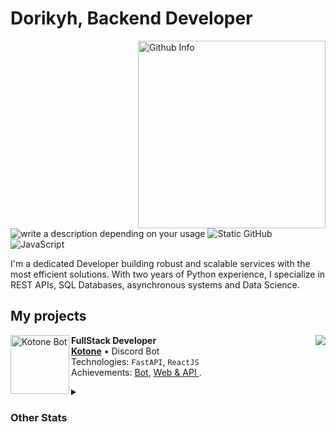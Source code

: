 # Dorikyh, Backend Developer

<img align='right' src="https://github-readme-stats.vercel.app/api/top-langs/?username=dorikyh&layout=donut&theme=gruvbox" alt="Github Info" min-width="350px" max-width="350px" width="300px" align="right">

<img
  src="https://dcbadge.limes.pink/api/shield/841368898146402355"
  alt="write a description depending on your usage"
/>
<img src="https://img.shields.io/badge/Python-3776AB?style=for-the-badge&logo=python&logoColor=white" alt="Static GitHub">
![JavaScript](https://img.shields.io/badge/javascript-%23323330.svg?style=for-the-badge&logo=javascript&logoColor=%5539cc)


<p>I'm a dedicated Developer building robust and scalable services with the most efficient solutions. With two years of Python experience, I specialize in REST APIs, SQL Databases, asynchronous systems and Data Science.</p>

## My projects

[<img align="left" height="94px" width="94px" alt="Kotone Bot" src="https://www.kotone.tech/kotone-256.png"/>](https://www.kotone.tech/)

<img align='right' src="https://github-readme-stats.vercel.app/api/pin/?username=dorikyh&repo=kotone-dashboard&theme=gruvbox">

**FullStack Developer** \
[**Kotone**](https://www.kotone.tech/) • Discord Bot \
Technologies: `FastAPI`, `ReactJS` \
Achievements: [Bot](https://www.kotone.tech/), [Web & API ](https://kotone.tech/).

<details>
  <summary><h3>Other Stats</h3></summary>
  <a href="https://git.io/streak-stats">
    <img src="https://streak-stats.demolab.com?user=dorikyh&theme=modern-lilac" alt="GitHub Streak Stats">
</a>

</details>



